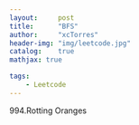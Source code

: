 ```yaml
---
layout:     post
title:      "BFS"
author:     "xcTorres"
header-img: "img/leetcode.jpg"
catalog:    true
mathjax: true

tags:
    - Leetcode
---    
```



994.Rotting Oranges